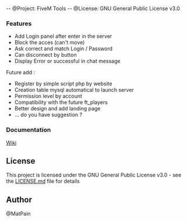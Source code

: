 -- @Project: FiveM Tools
-- @License: GNU General Public License v3.0


### Features ###

- Add Login panel after enter in the server
- Block the acces (can't move)
- Ask correct and match Login / Password
- Can disconnect by button
- Display Error or successful in chat message


Future add :
- Register by simple script php by website
- Creation table mysql automatical to launch server
- Permission level by account
- Compatibility with the future ft_players
- Better design and add landing page
- ... do you have suggestion ?



### Documentation ###

[Wiki](https://github.com/FivemTools/ft_login/wiki)


## License ##

This project is licensed under the GNU General Public License v3.0 - see the [LICENSE.md](LICENSE.md) file for details


## Author ##

@MatPain
